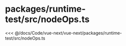 # packages/runtime-test/src/nodeOps.ts

<<< @/docs/Code/vue-next/vue-next/packages/runtime-test/src/nodeOps.ts
